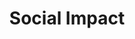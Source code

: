 ---
layout: project
permalink: /social_impact/
title: "Social Impact"
created: "TBD"
root: "/assets/01_projects/social_impact/"
bg-video: >
  <iframe src="https://player.vimeo.com/video/249832060" width="640" height="360" frameborder="0" webkitallowfullscreen mozallowfullscreen allowfullscreen></iframe>

description: >
  TBD

collaborators:
  - person: TBD
    url: https://espn.com

showing:
  - text: TBD
    url: https://espn.com

links:
  - text: TBD
    url: https://espn.com

awards:
  - text: TBD
    url: https://espn.com

press:
  - text: TBD
    url: https://espn.com

documentation:
  - "01.jpg"
  - "02.jpg"
  - "3.gif"
  - "4.gif"
  - "5.gif"
  - "6.gif"
  - >
    <iframe src="https://player.vimeo.com/video/169132287" width="640" height="360" frameborder="0" webkitallowfullscreen mozallowfullscreen allowfullscreen></iframe>
---